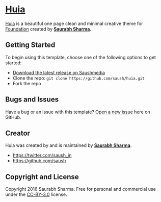 # [Huia](http://huia.saushmedia.in/)

[Huia](http://huia.saushmedia.in/) is a beautiful one page clean and minimal creative theme for [Foundation](http://foundation.zurb.com/) created by **[Saurabh Sharma](http://saush.in/)**.


## Getting Started

To begin using this template, choose one of the following options to get started:
* [Download the latest release on Saushmedia](http://saushmedia.in/)
* Clone the repo: `git clone https://github.com/saush/huia.git`
* Fork the repo


## Bugs and Issues

Have a bug or an issue with this template? [Open a new issue](https://github.com/saush/huia/issues) here on GitHub.


## Creator

Huia was created by and is maintained by **[Saurabh Sharma](http://saush.in/)**.

* https://twitter.com/saush_in
* https://github.com/saush


## Copyright and License

Copyright 2016 Saurabh Sharma. Free for personal and commercial use under the [CC-BY-3.0](https://github.com/saush/huia/blob/master/LICENSE.txt) license.
